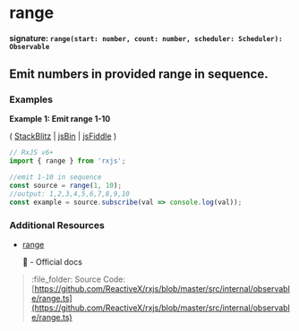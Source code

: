 # range

#### signature: `range(start: number, count: number, scheduler: Scheduler): Observable`

## Emit numbers in provided range in sequence.

### Examples

**Example 1: Emit range 1-10**

\( [StackBlitz](https://stackblitz.com/edit/typescript-r5zrww?file=index.ts&devtoolsheight=100) \| [jsBin](http://jsbin.com/yalefomage/1/edit?js,console) \| [jsFiddle](https://jsfiddle.net/btroncone/cfvfgwn9/) \)

```javascript
// RxJS v6+
import { range } from 'rxjs';

//emit 1-10 in sequence
const source = range(1, 10);
//output: 1,2,3,4,5,6,7,8,9,10
const example = source.subscribe(val => console.log(val));
```

### Additional Resources

* [range](https://rxjs.dev/api/index/function/range)

  :newspaper: - Official docs

> :file\_folder: Source Code: [https://github.com/ReactiveX/rxjs/blob/master/src/internal/observable/range.ts](https://github.com/ReactiveX/rxjs/blob/master/src/internal/observable/range.ts)

